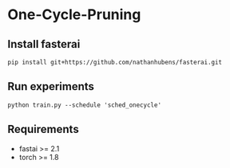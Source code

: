 # One-Cycle-Pruning


## Install fasterai

```
pip install git+https://github.com/nathanhubens/fasterai.git
```

## Run experiments

```
python train.py --schedule 'sched_onecycle'
```

## Requirements

- fastai >= 2.1
- torch >= 1.8
